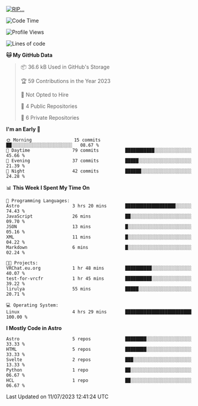 <p align="left">
  <a href="https://lirulya.github.io" title="Lirulya's Website">
    <img src="https://lanyard.cnrad.dev/api/1114315217640362107?theme=dark&hideStatus=true" alt="RIP...">
  </a>
</p>

<!--START_SECTION:waka-->
![Code Time](http://img.shields.io/badge/Code%20Time-4%20hrs%2031%20mins-blue)

![Profile Views](http://img.shields.io/badge/Profile%20Views-0-blue)

![Lines of code](https://img.shields.io/badge/From%20Hello%20World%20I%27ve%20Written-61.2%20thousand%20lines%20of%20code-blue)

**🐱 My GitHub Data** 

> 📦 36.6 kB Used in GitHub's Storage 
 > 
> 🏆 59 Contributions in the Year 2023
 > 
> 🚫 Not Opted to Hire
 > 
> 📜 4 Public Repositories 
 > 
> 🔑 6 Private Repositories 
 > 
**I'm an Early 🐤** 

```text
🌞 Morning                15 commits          ██░░░░░░░░░░░░░░░░░░░░░░░   08.67 % 
🌆 Daytime                79 commits          ███████████░░░░░░░░░░░░░░   45.66 % 
🌃 Evening                37 commits          █████░░░░░░░░░░░░░░░░░░░░   21.39 % 
🌙 Night                  42 commits          ██████░░░░░░░░░░░░░░░░░░░   24.28 % 
```


📊 **This Week I Spent My Time On** 

```text
💬 Programming Languages: 
Astro                    3 hrs 20 mins       ███████████████████░░░░░░   74.43 % 
JavaScript               26 mins             ██░░░░░░░░░░░░░░░░░░░░░░░   09.70 % 
JSON                     13 mins             █░░░░░░░░░░░░░░░░░░░░░░░░   05.16 % 
XML                      11 mins             █░░░░░░░░░░░░░░░░░░░░░░░░   04.22 % 
Markdown                 6 mins              █░░░░░░░░░░░░░░░░░░░░░░░░   02.24 % 

🐱‍💻 Projects: 
VRChat.eu.org            1 hr 48 mins        ██████████░░░░░░░░░░░░░░░   40.07 % 
test-for-vrcfr           1 hr 45 mins        ██████████░░░░░░░░░░░░░░░   39.22 % 
lirulya                  55 mins             █████░░░░░░░░░░░░░░░░░░░░   20.71 % 

💻 Operating System: 
Linux                    4 hrs 29 mins       █████████████████████████   100.00 % 
```

**I Mostly Code in Astro** 

```text
Astro                    5 repos             ████████░░░░░░░░░░░░░░░░░   33.33 % 
HTML                     5 repos             ████████░░░░░░░░░░░░░░░░░   33.33 % 
Svelte                   2 repos             ███░░░░░░░░░░░░░░░░░░░░░░   13.33 % 
Python                   1 repo              ██░░░░░░░░░░░░░░░░░░░░░░░   06.67 % 
HCL                      1 repo              ██░░░░░░░░░░░░░░░░░░░░░░░   06.67 % 
```




 Last Updated on 11/07/2023 12:41:24 UTC
<!--END_SECTION:waka-->
